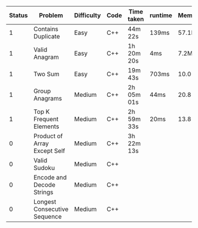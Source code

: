 
| Status | Problem                      | Difficulty | Code | Time taken | runtime |  Memory  |
| ------ | ---------------------------- | ---------- | ---- | ---------- | ------- | -------- |
| 1      | Contains Duplicate           | Easy       | C++  | 44m 22s    | 139ms   |  57.1MB  |
| 1      | Valid Anagram                | Easy       | C++  | 1h 20m 20s | 4ms     |  7.2MB   | 
| 1      | Two Sum                      | Easy       | C++  | 19m 43s    | 703ms   |  10.0 MB |
| 1      | Group Anagrams               | Medium     | C++  | 2h 05m 01s | 44ms    |  20.8 MB |
| 1      | Top K Frequent Elements      | Medium     | C++  | 2h 59m 33s | 20ms    |  13.8 MB |
| 0      | Product of Array Except Self | Medium     | C++  | 3h 22m 13s |         |          |
| 0      | Valid Sudoku                 | Medium     | C++  |            |         |          |
| 0      | Encode and Decode Strings    | Medium     | C++  |            |         |          |
| 0      | Longest Consecutive Sequence | Medium     | C++  |            |         |          |

